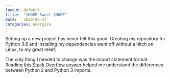 ```yaml
---
layout: default
title:  "$HOME Sweet $HOME"
date:   2020-06-27
categories: energize
---
```


Setting up a new project has never felt this good. Creating my repository 
for Python 3.6 and installing my dependencies went off without a hitch on
Linux, to my great relief.

The only thing I needed to change was the import statement format. Reading 
[this Stack Overflow answer](https://stackoverflow.com/a/12173406) 
helped me understand the differences between Python 2 and Python 3 imports.

